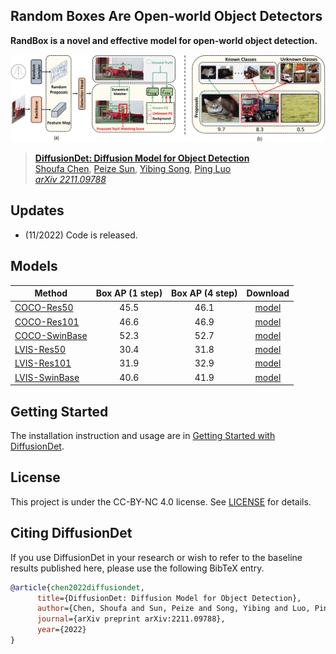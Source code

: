 ## Random Boxes Are Open-world Object Detectors

**RandBox is a novel and effective model for open-world object detection.**

![](teaser.png)


> [**DiffusionDet: Diffusion Model for Object Detection**](https://arxiv.org/abs/2211.09788)               
> [Shoufa Chen](https://www.shoufachen.com/), [Peize Sun](https://peizesun.github.io/), [Yibing Song](https://ybsong00.github.io/), [Ping Luo](http://luoping.me/)                 
> *[arXiv 2211.09788](https://arxiv.org/abs/2211.09788)* 

## Updates
- (11/2022) Code is released.

## Models
Method | Box AP (1 step) | Box AP (4 step) | Download
--- |:---:|:---:|:---:
[COCO-Res50](configs/diffdet.coco.res50.yaml) | 45.5 | 46.1 | [model](https://github.com/ShoufaChen/DiffusionDet/releases/download/v0.1/diffdet_coco_res50.pth)
[COCO-Res101](configs/diffdet.coco.res101.yaml) | 46.6 | 46.9 | [model](https://github.com/ShoufaChen/DiffusionDet/releases/download/v0.1/diffdet_coco_res101.pth)
[COCO-SwinBase](configs/diffdet.coco.swinbase.yaml) | 52.3 | 52.7 | [model](https://github.com/ShoufaChen/DiffusionDet/releases/download/v0.1/diffdet_coco_swinbase.pth)
[LVIS-Res50](configs/diffdet.lvis.res50.yaml) | 30.4 | 31.8 | [model](https://github.com/ShoufaChen/DiffusionDet/releases/download/v0.1/diffdet_lvis_res50.pth)
[LVIS-Res101](configs/diffdet.lvis.res101.yaml) | 31.9 | 32.9 | [model](https://github.com/ShoufaChen/DiffusionDet/releases/download/v0.1/diffdet_lvis_res101.pth)
[LVIS-SwinBase](configs/diffdet.lvis.swinbase.yaml) | 40.6 | 41.9 | [model](https://github.com/ShoufaChen/DiffusionDet/releases/download/v0.1/diffdet_lvis_swinbase.pth)


## Getting Started

The installation instruction and usage are in [Getting Started with DiffusionDet](GETTING_STARTED.md).


## License

This project is under the CC-BY-NC 4.0 license. See [LICENSE](LICENSE) for details.


## Citing DiffusionDet

If you use DiffusionDet in your research or wish to refer to the baseline results published here, please use the following BibTeX entry.

```BibTeX
@article{chen2022diffusiondet,
      title={DiffusionDet: Diffusion Model for Object Detection},
      author={Chen, Shoufa and Sun, Peize and Song, Yibing and Luo, Ping},
      journal={arXiv preprint arXiv:2211.09788},
      year={2022}
}
```
